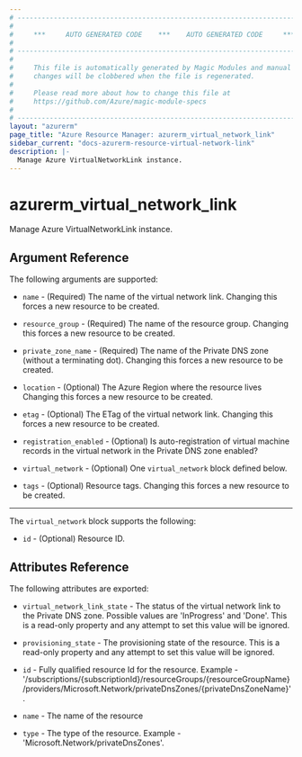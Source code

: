```yaml
---
# ----------------------------------------------------------------------------
#
#     ***     AUTO GENERATED CODE    ***    AUTO GENERATED CODE     ***
#
# ----------------------------------------------------------------------------
#
#     This file is automatically generated by Magic Modules and manual
#     changes will be clobbered when the file is regenerated.
#
#     Please read more about how to change this file at
#     https://github.com/Azure/magic-module-specs
#
# ----------------------------------------------------------------------------
layout: "azurerm"
page_title: "Azure Resource Manager: azurerm_virtual_network_link"
sidebar_current: "docs-azurerm-resource-virtual-network-link"
description: |-
  Manage Azure VirtualNetworkLink instance.
---
```


# azurerm_virtual_network_link

Manage Azure VirtualNetworkLink instance.


## Argument Reference

The following arguments are supported:

* `name` - (Required) The name of the virtual network link. Changing this forces a new resource to be created.

* `resource_group` - (Required) The name of the resource group. Changing this forces a new resource to be created.

* `private_zone_name` - (Required) The name of the Private DNS zone (without a terminating dot). Changing this forces a new resource to be created.

* `location` - (Optional) The Azure Region where the resource lives Changing this forces a new resource to be created.

* `etag` - (Optional) The ETag of the virtual network link. Changing this forces a new resource to be created.

* `registration_enabled` - (Optional) Is auto-registration of virtual machine records in the virtual network in the Private DNS zone enabled?

* `virtual_network` - (Optional) One `virtual_network` block defined below.

* `tags` - (Optional) Resource tags. Changing this forces a new resource to be created.

---

The `virtual_network` block supports the following:

* `id` - (Optional) Resource ID.

## Attributes Reference

The following attributes are exported:

* `virtual_network_link_state` - The status of the virtual network link to the Private DNS zone. Possible values are 'InProgress' and 'Done'. This is a read-only property and any attempt to set this value will be ignored.

* `provisioning_state` - The provisioning state of the resource. This is a read-only property and any attempt to set this value will be ignored.

* `id` - Fully qualified resource Id for the resource. Example - '/subscriptions/{subscriptionId}/resourceGroups/{resourceGroupName}/providers/Microsoft.Network/privateDnsZones/{privateDnsZoneName}'.

* `name` - The name of the resource

* `type` - The type of the resource. Example - 'Microsoft.Network/privateDnsZones'.
